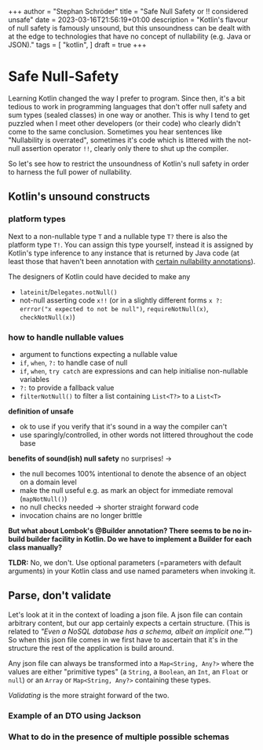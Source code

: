 +++
author = "Stephan Schröder"
title = "Safe Null Safety or !! considered unsafe"
date = 2023-03-16T21:56:19+01:00
description = "Kotlin's flavour of null safety is famously unsound, but this unsoundness can be dealt with at the edge to technologies that have no concept of nullability (e.g. Java or JSON)."
tags = [
    "kotlin",
]
draft = true
+++

# Safe Null-Safety

Learning Kotlin changed the way I prefer to program.
Since then, it's a bit tedious to work in programming languages that don't offer null safety and sum types (sealed classes) in one way or another.
This is why I tend to get puzzled when I meet other developers (or their code) who clearly didn't come to the same conclusion.
Sometimes you hear sentences like "Nullability is overrated", sometimes it's code which is littered with the not-null assertion operator `!!`,
clearly only there to shut up the compiler.

So let's see how to restrict the unsoundness of Kotlin's null safety in order to harness the full power of nullability.

## Kotlin's unsound constructs


### platform types

Next to a non-nullable type `T` and a nullable type `T?` there is also the platform type `T!`. You can assign this type yourself,
instead it is assigned by Kotlin's type inference to any instance that is returned by Java code (at least those that haven't been
annotation with [certain nullability annotations](https://www.baeldung.com/kotlin/platform-types#java-annotations-supporting-nullability-check)).

The designers of Kotlin could have decided to make any

- `lateinit`/`Delegates.notNull()`
- not-null asserting code `x!!` (or in a slightly different forms `x ?: errror("x expected to not be null")`, `requireNotNull(x)`, `checkNotNull(x)`)

### how to handle nullable values
- argument to functions expecting a nullable value
- `if`, `when`, `?:` to handle case of null
- `if`, `when`, `try catch` are expressions and can help initialise non-nullable variables
- `?:` to provide a fallback value
- `filterNotNull()` to filter a list containing `List<T?>` to a `List<T>`

**definition of unsafe**
- ok to use if you verify that it's sound in a way the compiler can't
- use sparingly/controlled, in other words not littered throughout the code base

**benefits of sound(ish) null safety**
no surprises! ->
- the null becomes 100% intentional to denote the absence of an object on a domain level
- make the null useful e.g. as mark an object for immediate removal (`mapNotNull()`)
- no null checks needed -> shorter straight forward code
- invocation chains are no longer brittle

**But what about Lombok's @Builder annotation? There seems to be no in-build builder facility in Kotlin. Do we have to implement a Builder for each class manually?**

**TLDR:** No, we don't. Use optional parameters (=parameters with default arguments) in your Kotlin class and use named parameters when invoking it.

## Parse, don't validate

Let's look at it in the context of loading a json file. A json file can contain
arbitrary content, but our app certainly expects a certain structure. (This is related to *"Even a NoSQL database
has a schema, albeit an implicit one."*") So when this json file comes in we first have to ascertain that it's in the structure
the rest of the application is build around.

Any json file can always be transformed into a `Map<String, Any?>` where the values are either "primitive types" 
(a `String`, a `Boolean`, an `Int`, an `Float` or `null`) or an `Array` or `Map<String, Any?>` containing these types. 

*Validating* is the more straight forward of the two. 

### Example of an DTO using Jackson

### What to do in the presence of multiple possible schemas